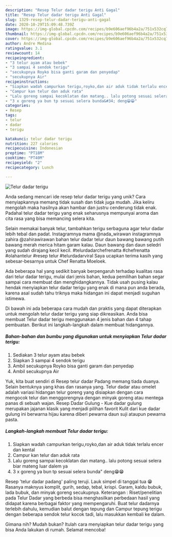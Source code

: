 ```yaml
---
description: "Resep Telur dadar terigu Anti Gagal"
title: "Resep Telur dadar terigu Anti Gagal"
slug: 1329-resep-telur-dadar-terigu-anti-gagal
date: 2020-10-29T15:09:48.739Z
image: https://img-global.cpcdn.com/recipes/b9e606aef96b4a2a/751x532cq70/telur-dadar-terigu-foto-resep-utama.jpg
thumbnail: https://img-global.cpcdn.com/recipes/b9e606aef96b4a2a/751x532cq70/telur-dadar-terigu-foto-resep-utama.jpg
cover: https://img-global.cpcdn.com/recipes/b9e606aef96b4a2a/751x532cq70/telur-dadar-terigu-foto-resep-utama.jpg
author: Andre Medina
ratingvalue: 3.1
reviewcount: 14
recipeingredient:
- "3 telur ayam atau bebek"
- "3 sampai 4 sendok terigu"
- "secukupnya Royko bisa ganti garam dan penyedap"
- "secukupnya Air"
recipeinstructions:
- "Siapkan wadah campurkan terigu,royko,dan air aduk tidak terlalu encer dan kental"
- "Campur kan telur dan aduk rata"
- "Lalu goreng sampai kecoklatan dan matang.. lalu potong sesuai selera biar mateng luar dalem ya"
- "3 x goreng ya bun tp sesuai selera bunda&#34; deng😁😁"
categories:
- Resep
tags:
- telur
- dadar
- terigu

katakunci: telur dadar terigu 
nutrition: 227 calories
recipecuisine: Indonesian
preptime: "PT18M"
cooktime: "PT40M"
recipeyield: "2"
recipecategory: Lunch

---
```



![Telur dadar terigu](https://img-global.cpcdn.com/recipes/b9e606aef96b4a2a/751x532cq70/telur-dadar-terigu-foto-resep-utama.jpg)

Anda sedang mencari ide resep telur dadar terigu yang unik? Cara menyiapkannya memang tidak susah dan tidak juga mudah. Jika keliru mengolah maka hasilnya akan hambar dan justru cenderung tidak enak. Padahal telur dadar terigu yang enak seharusnya mempunyai aroma dan cita rasa yang bisa memancing selera kita.

Selain memakai banyak telur, tambahkan terigu serbaguna agar telur dadar lebih tebal dan padat. Instagramnya mama @nada_wirawan instagramnya zahira @zahirawirawan bahan telur dadar telur daun bawang bawang putih bawang merah merica hitam garam kalau. Daun bawang dan daun seledri yang sudah dirajang kecil kecil. #telurdadarchefrenatta #chefrenatta #olahantelur #resep telur #telurdadarviral Saya ucapkan terima kasih yang sebesar-besarnya untuk Chef Renatta Moeloek.

Ada beberapa hal yang sedikit banyak berpengaruh terhadap kualitas rasa dari telur dadar terigu, mulai dari jenis bahan, kedua pemilihan bahan segar sampai cara membuat dan menghidangkannya. Tidak usah pusing kalau hendak menyiapkan telur dadar terigu yang enak di mana pun anda berada, karena asal sudah tahu triknya maka hidangan ini dapat menjadi suguhan istimewa.


Di bawah ini ada beberapa cara mudah dan praktis yang dapat diterapkan untuk mengolah telur dadar terigu yang siap dikreasikan. Anda bisa membuat Telur dadar terigu menggunakan 4 jenis bahan dan 4 tahap pembuatan. Berikut ini langkah-langkah dalam membuat hidangannya.

<!--inarticleads1-->

##### Bahan-bahan dan bumbu yang digunakan untuk menyiapkan Telur dadar terigu:

1. Sediakan 3 telur ayam atau bebek
1. Siapkan 3 sampai 4 sendok terigu
1. Ambil secukupnya Royko bisa ganti garam dan penyedap
1. Ambil secukupnya Air


Yuk, kita buat sendiri di Resep telur dadar Padang memang tiada duanya. Selain bentuknya yang khas dan rasanya yang. Telur dadar atau omelet adalah variasi hidangan telur goreng yang disiapkan dengan cara mengocok telur dan menggorengnya dengan minyak goreng atau mentega panas di sebuah wajan. Resep Dadar Gulung - Kue dadar gulung merupakan jajanan klasik yang menjadi pilihan favorit Kulit dari kue dadar gulung ini berwarna hijau karena diberi pewarna daun suji ataupun pewarna pasta. 

<!--inarticleads2-->

##### Langkah-langkah membuat Telur dadar terigu:

1. Siapkan wadah campurkan terigu,royko,dan air aduk tidak terlalu encer dan kental
1. Campur kan telur dan aduk rata
1. Lalu goreng sampai kecoklatan dan matang.. lalu potong sesuai selera biar mateng luar dalem ya
1. 3 x goreng ya bun tp sesuai selera bunda&#34; deng😁😁


Resep &#39;telur dadar padang&#39; paling teruji. Lauk simpel di tanggal tua 😁Rasanya maknyus komplit, gurih, sedap, tebal, krispi. Garam, kaldu bubuk, lada bubuk, dan minyak goreng secukupnya. Keterangan : Riset/penelitian pada Telur Dadar yang berbeda bisa menghasilkan perbedaan hasil yang didapat karena berbagai faktor yang mempengaruhi. Buat telur dadarnya terlebih dahulu, kemudian balut dengan tepung dan Campur tepung terigu dengan beberapa sendok telur kocok tadi, lalu masukkan kembali ke dalam. 

Gimana nih? Mudah bukan? Itulah cara menyiapkan telur dadar terigu yang bisa Anda lakukan di rumah. Selamat mencoba!
